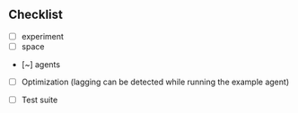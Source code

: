 ## Checklist
- [ ] experiment
- [ ] space
- [~] agents
- [ ] Optimization (lagging can be detected while running the example agent)
- [ ] Test suite


